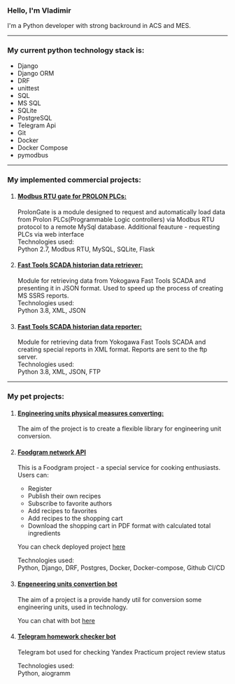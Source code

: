### Hello, I'm Vladimir

I'm a Python developer with strong backround in ACS and MES. 

---

### My current python technology stack is: 
 - Django
 - Django ORM
 - DRF
 - unittest
 - SQL
 - MS SQL
 - SQLite
 - PostgreSQL
 - Telegram Api
 - Git
 - Docker
 - Docker Compose
 - pymodbus

---

### **My implemented commercial projects:**
 1. #### <u>[Modbus RTU gate for PROLON PLCs:](https://github.com/ead3471/prolon_gate)</u>
    ProlonGate is a module designed to request and automatically load data from Prolon PLCs(Programmable Logic controllers) via Modbus RTU protocol to a remote MySql database. Additional feauture - requesting PLCs via web interface\
    Technologies used:\
    Python 2.7, Modbus RTU, MySQL, SQLite, Flask

 2. #### <u>[Fast Tools SCADA historian data retriever:](https://github.com/ead3471/ssrs)</u>
    Module for retrieving data from Yokogawa Fast Tools SCADA and presenting it in JSON format. Used to speed up the process of creating MS SSRS reports.\
    Technologies used:\
    Python 3.8, XML, JSON

 3. #### <u>[Fast Tools SCADA historian data reporter:](https://github.com/ead3471/masdu)</u>
    Module for retrieving data from Yokogawa Fast Tools SCADA and creating special reports in XML format. Reports are sent to the ftp server.\
    Technologies used:\
    Python 3.8, XML, JSON, FTP

---

### **My pet projects:**
1. #### <u>[Engineering units physical measures converting:](https://github.com/ead3471/eng_unit_converter)</u>
    The aim of the project is to create a flexible library for engineering unit conversion.

2. #### <u>[Foodgram  network API](https://github.com/ead3471/foodgram-project-react)</u>
    This is a Foodgram project - a special service for cooking enthusiasts.\
    Users can:
    - Register
    - Publish their own recipes
    - Subscribe to favorite authors
    - Add recipes to favorites
    - Add recipes to the shopping cart
    - Download the shopping cart in PDF format with calculated total ingredients

    You can check deployed project [here](http://158.160.44.52/recipes)

    Technologies used:\
    Python, Django, DRF, Postgres, Docker, Docker-compose, Github CI/CD

3. #### <u>[Engeneering units convertion bot](https://github.com/ead3471/eng_converter_bot)</u>
    The aim of a project is a provide handy util for conversion some engineering units, used in technology.

    You can chat with bot [here](https://t.me/eng_unit_converter_bot)

4. #### <u>[Telegram homework checker bot](https://github.com/ead3471/homework_bot)</u>
    Telegram bot used for checking Yandex Practicum project review status

    Technologies used:\
    Python, aiogramm






